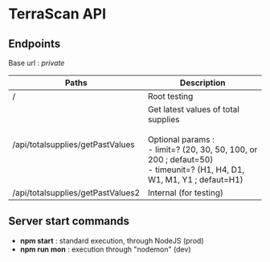# TerraScan API

## Endpoints

Base url : *private*

| Paths | Description |
| --- | --- |
| / | Root testing |
| /api/totalsupplies/getPastValues | Get latest values of total supplies<br><br>Optional params :<br>- limit=? (20, 30, 50, 100, or 200 ; defaut=50)<br>- timeunit=? (H1, H4, D1, W1, M1, Y1 ; defaut=H1) |
| /api/totalsupplies/getPastValues2 | Internal (for testing) |


## Server start commands

- **npm start** : standard execution, through NodeJS (prod)
- **npm run mon** : execution through "nodemon" (dev)

